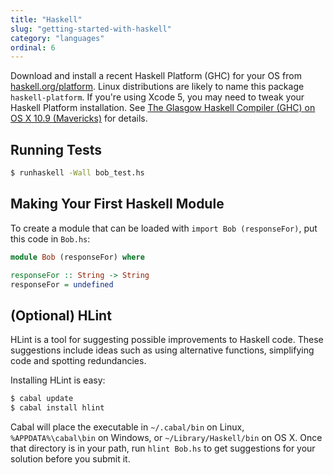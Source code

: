 ```yaml
---
title: "Haskell"
slug: "getting-started-with-haskell"
category: "languages"
ordinal: 6
---
```


Download and install a recent Haskell Platform (GHC) for your OS from [haskell.org/platform](http://www.haskell.org/platform/). Linux distributions are likely to name this package `haskell-platform`. If you're using Xcode 5, you may need to tweak your Haskell Platform installation. See [The Glasgow Haskell Compiler (GHC) on OS X 10.9 (Mavericks)](http://justtesting.org/post/64947952690/the-glasgow-haskell-compiler-ghc-on-os-x-10-9) for details.

## Running Tests

```bash
$ runhaskell -Wall bob_test.hs
```

## Making Your First Haskell Module

To create a module that can be loaded with `import Bob (responseFor)`, put this code in `Bob.hs`:

```haskell
module Bob (responseFor) where

responseFor :: String -> String
responseFor = undefined
```

## (Optional) HLint

HLint is a tool for suggesting possible improvements to Haskell code. These suggestions include ideas such as using alternative functions, simplifying code and spotting redundancies.

Installing HLint is easy:

```bash
$ cabal update
$ cabal install hlint
```

Cabal will place the executable in `~/.cabal/bin` on Linux, `%APPDATA%\cabal\bin` on Windows, or `~/Library/Haskell/bin` on OS X.  Once that directory is in your path, run `hlint Bob.hs` to get suggestions for your solution before you submit it.
